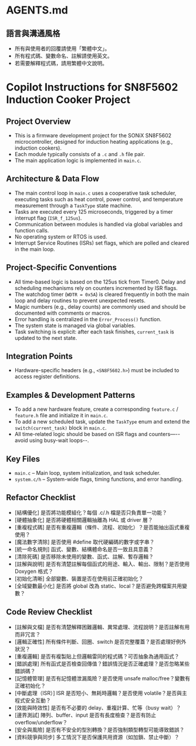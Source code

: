 # AGENTS.md

## 語言與溝通風格
- 所有與使用者的回覆請使用「繁體中文」。
- 所有程式碼、變數命名、註解請使用英文。
- 若需要解釋程式碼，請用繁體中文說明。



# Copilot Instructions for SN8F5602 Induction Cooker Project

## Project Overview

- This is a firmware development project for the SONiX SN8F5602 microcontroller, designed for induction heating applications (e.g., induction cookers).
- Each module typically consists of a `.c` and `.h` file pair.
- The main application logic is implemented in `main.c`.

## Architecture & Data Flow

- The main control loop in `main.c` uses a cooperative task scheduler, executing tasks such as heat control, power control, and temperature measurement through a `TaskType` state machine.
- Tasks are executed every 125 microseconds, triggered by a timer interrupt flag (`ISR_f_125us`).
- Communication between modules is handled via global variables and function calls.
- No operating system or RTOS is used.
- Interrupt Service Routines (ISRs) set flags, which are polled and cleared in the main loop.

## Project-Specific Conventions

- All time-based logic is based on the 125us tick from Timer0. Delay and scheduling mechanisms rely on counters incremented by ISR flags.
- The watchdog timer (`WDTR = 0x5A`) is cleared frequently in both the main loop and delay routines to prevent unexpected resets.
- Magic numbers (e.g., delay counts) are commonly used and should be documented with comments or macros.
- Error handling is centralized in the `Error_Process()` function.
- The system state is managed via global variables.
- Task switching is explicit: after each task finishes, `current_task` is updated to the next state.

## Integration Points

- Hardware-specific headers (e.g., `<SN8F5602.h>`) must be included to access register definitions.

## Examples & Development Patterns

- To add a new hardware feature, create a corresponding `feature.c` / `feature.h` file and initialize it in `main.c`.
- To add a new scheduled task, update the `TaskType` enum and extend the `switch(current_task)` block in `main.c`.
- All time-related logic should be based on ISR flags and counters—--avoid using busy-wait loops--.

## Key Files

- `main.c` – Main loop, system initialization, and task scheduler.
- `system.c/h` – System-wide flags, timing functions, and error handling.


## Refactor Checklist
- [結構優化] 是否將功能模組化？每個 .c/.h 檔是否只負責單一功能？
- [硬體抽象化] 是否將硬體相關邏輯抽離為 HAL 或 driver 層？
- [重複程式碼] 是否有重複邏輯（條件、流程、初始化）？是否能抽出函式重複使用？
- [魔法數字清除] 是否使用 #define 取代硬編碼的數字或字串？
- [統一命名規則] 函式、變數、結構體命名是否一致且具意義？
- [清除死碼] 是否移除未使用的變數、函式、註解、暫存邏輯？
- [註解與說明] 是否有清楚註解每個函式的用途、輸入、輸出、限制？是否使用 Doxygen 格式？
- [初始化清晰] 全部變數、裝置是否在使用前正確初始化？
- [全域變數最小化] 是否將 global 改為 static、local？是否避免跨檔案共用變數？

## Code Review Checklist
- [註解與文檔] 是否有清楚解釋困難邏輯、異常處理、流程說明？是否註解有用而非冗言？
- [邏輯正確性] 所有條件判斷、回圈、switch 是否完整覆蓋？是否處理好例外狀況？
- [重複邏輯] 是否有複製貼上但邏輯雷同的程式碼？可否抽象為通用函式？
- [錯誤處理] 所有函式是否檢查回傳值？錯誤情況是否正確處理？是否忽略某些錯誤碼？
- [記憶體管理] 是否有記憶體泄漏風險？是否使用 unsafe malloc/free？變數有正確初始化？
- [中斷處理（ISR）] ISR 是否短小、無耗時邏輯？是否使用 volatile？是否與主程式安全互動？
- [效能與時效性] 是否有不必要的 delay、重複計算、忙等（busy wait）？
- [邊界測試] 陣列、buffer、input 是否有長度檢查？是否有防止 overflow/underflow？
- [安全與風險] 是否有不安全的型別轉換？是否強制類型轉型可能導致錯誤？
- [資料競爭與同步] 多工情況下是否保護共用資源（如加鎖、禁止中斷）？